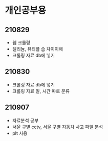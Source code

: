 # 개인공부용
## 210829

- 웹 크롤링
- 셀리늄, 뷰티플 숩 차이이해
- 크롤링 자료 db에 넣기



## 210830

- 크롤링 자료 db에 넣기
- 크롤링 자료 일, 시간 따로 분류



## 210907

- 자료분석 공부
- 서울 구별 cctv, 서울 구별 자동차 사고 파일 분석
- plt 사용
